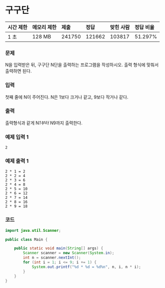 # 구구단

| 시간 제한 | 메모리 제한 | 제출   | 정답  | 맞힌 사람 | 정답 비율 |
| :-------- | :---------- | :----- | :---- | :-------- | :-------- |
|1 초	|128 MB	|241750	|121662	|103817	|51.297%|

### 문제

N을 입력받은 뒤, 구구단 N단을 출력하는 프로그램을 작성하시오. 출력 형식에 맞춰서 출력하면 된다.

### 입력

첫째 줄에 N이 주어진다. N은 1보다 크거나 같고, 9보다 작거나 같다.

### 출력

출력형식과 같게 N*1부터 N*9까지 출력한다.

### 예제 입력 1
```
2
```

### 예제 출력 1
```
2 * 1 = 2
2 * 2 = 4
2 * 3 = 6
2 * 4 = 8
2 * 5 = 10
2 * 6 = 12
2 * 7 = 14
2 * 8 = 16
2 * 9 = 18
```

### 코드

```java
import java.util.Scanner;

public class Main {

    public static void main(String[] args) {
        Scanner scanner = new Scanner(System.in);
        int n = scanner.nextInt();
        for (int i = 1; i <= 9; i += 1) {
            System.out.printf("%d * %d = %d%n", n, i, n * i);
        }
    }
}
```